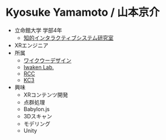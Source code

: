 # Kyosuke Yamamoto / 山本京介
- 立命館大学 学部4年
  - [知的インタラクティブシステム研究室](https://www.iis.ise.ritsumei.ac.jp/)
- XRエンジニア
- 所属
  - [ワイクウーデザイン](https://ykuw-design.co.jp/)
  - [Iwaken Lab.](https://iwakenlab.jp/)
  - [RCC](http://www.rcc.ritsumei.ac.jp/)
  - [KC3](https://kc3.me/)
- 興味
  - XRコンテンツ開発
  - 点群処理
  - Babylon.js
  - 3Dスキャン
  - モデリング
  - Unity
<!-- 
[![Anurag's github stats](https://github-readme-stats.vercel.app/api?username=kyochn&show_icons=true&theme=tokyonight&count_private=true)](https://github.com/anuraghazra/github-readme-stats) -->
<!-- [![Top Langs](https://github-readme-stats.vercel.app/api/top-langs/?username=kyochn&layout=compact)](https://github.com/anuraghazra/github-readme-stats) --> 

<!--
**kyochn/kyochn** is a ✨ _special_ ✨ repository because its `README.md` (this file) appears on your GitHub profile.

Here are some ideas to get you started:

- 🔭 I’m currently working on ...
- 🌱 I’m currently learning ...
- 👯 I’m looking to collaborate on ...
- 🤔 I’m looking for help with ...
- 💬 Ask me about ...
- 📫 How to reach me: ...
- 😄 Pronouns: ...
- ⚡ Fun fact: ...
-->
